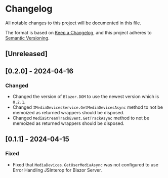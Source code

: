 # Changelog
All notable changes to this project will be documented in this file.

The format is based on [Keep a Changelog](https://keepachangelog.com/en/1.0.0/),
and this project adheres to [Semantic Versioning](https://semver.org/spec/v2.0.0.html).

## [Unreleased]

## [0.2.0] - 2024-04-16
### Changed
- Changed the version of `Blazor.DOM` to use the newest version which is `0.2.1`.
- Changed `IMediaDevicesService.GetMediaDevicesAsync` method to not be memoized as returned wrappers should be disposed.
- Changed `MediaStreamTrackEvent.GetTrackAsync` method to not be memoized as returned wrappers should be disposed.

## [0.1.1] - 2024-04-15
### Fixed
- Fixed that `MediaDevices.GetUserMediaAsync` was not configured to use Error Handling JSInterop for Blazor Server.